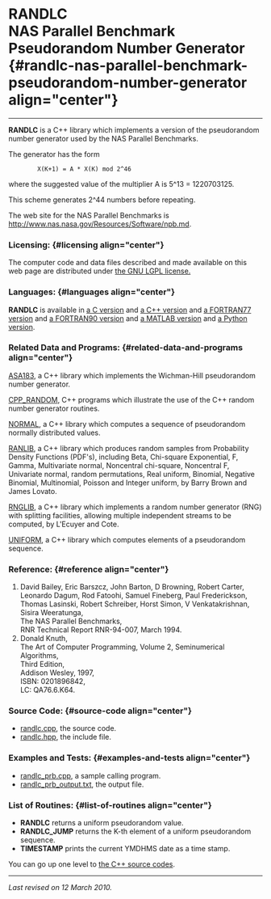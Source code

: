 RANDLC\
NAS Parallel Benchmark Pseudorandom Number Generator {#randlc-nas-parallel-benchmark-pseudorandom-number-generator align="center"}
====================================================

------------------------------------------------------------------------

**RANDLC** is a C++ library which implements a version of the
pseudorandom number generator used by the NAS Parallel Benchmarks.

The generator has the form

            X(K+1) = A * X(K) mod 2^46
          

where the suggested value of the multiplier A is 5\^13 = 1220703125.

This scheme generates 2\^44 numbers before repeating.

The web site for the NAS Parallel Benchmarks is
<http://www.nas.nasa.gov/Resources/Software/npb.md>.

### Licensing: {#licensing align="center"}

The computer code and data files described and made available on this
web page are distributed under [the GNU LGPL
license.](../../txt/gnu_lgpl.txt)

### Languages: {#languages align="center"}

**RANDLC** is available in [a C version](../../c_src/randlc/randlc.md)
and [a C++ version](../../master/randlc/randlc.md) and [a FORTRAN77
version](../../f77_src/randlc/randlc.md) and [a FORTRAN90
version](../../f_src/randlc/randlc.md) and [a MATLAB
version](../../m_src/randlc/randlc.md) and [a Python
version](../../py_src/randlc/randlc.md).

### Related Data and Programs: {#related-data-and-programs align="center"}

[ASA183](../../master/asa183/asa183.md), a C++ library which
implements the Wichman-Hill pseudorandom number generator.

[CPP\_RANDOM](../../master/cpp_random/cpp_random.md), C++ programs
which illustrate the use of the C++ random number generator routines.

[NORMAL](../../master/normal/normal.md), a C++ library which computes
a sequence of pseudorandom normally distributed values.

[RANLIB](../../master/ranlib/ranlib.md), a C++ library which produces
random samples from Probability Density Functions (PDF's), including
Beta, Chi-square Exponential, F, Gamma, Multivariate normal, Noncentral
chi-square, Noncentral F, Univariate normal, random permutations, Real
uniform, Binomial, Negative Binomial, Multinomial, Poisson and Integer
uniform, by Barry Brown and James Lovato.

[RNGLIB](../../master/rnglib/rnglib.md), a C++ library which
implements a random number generator (RNG) with splitting facilities,
allowing multiple independent streams to be computed, by L'Ecuyer and
Cote.

[UNIFORM](../../master/uniform/uniform.md), a C++ library which
computes elements of a pseudorandom sequence.

### Reference: {#reference align="center"}

1.  David Bailey, Eric Barszcz, John Barton, D Browning, Robert Carter,
    Leonardo Dagum, Rod Fatoohi, Samuel Fineberg, Paul Frederickson,
    Thomas Lasinski, Robert Schreiber, Horst Simon, V Venkatakrishnan,
    Sisira Weeratunga,\
    The NAS Parallel Benchmarks,\
    RNR Technical Report RNR-94-007, March 1994.
2.  Donald Knuth,\
    The Art of Computer Programming, Volume 2, Seminumerical
    Algorithms,\
    Third Edition,\
    Addison Wesley, 1997,\
    ISBN: 0201896842,\
    LC: QA76.6.K64.

### Source Code: {#source-code align="center"}

-   [randlc.cpp](randlc.cpp), the source code.
-   [randlc.hpp](randlc.hpp), the include file.

### Examples and Tests: {#examples-and-tests align="center"}

-   [randlc\_prb.cpp](randlc_prb.cpp), a sample calling program.
-   [randlc\_prb\_output.txt](randlc_prb_output.txt), the output file.

### List of Routines: {#list-of-routines align="center"}

-   **RANDLC** returns a uniform pseudorandom value.
-   **RANDLC\_JUMP** returns the K-th element of a uniform pseudorandom
    sequence.
-   **TIMESTAMP** prints the current YMDHMS date as a time stamp.

You can go up one level to [the C++ source codes](../cpp_src.md).

------------------------------------------------------------------------

*Last revised on 12 March 2010.*
